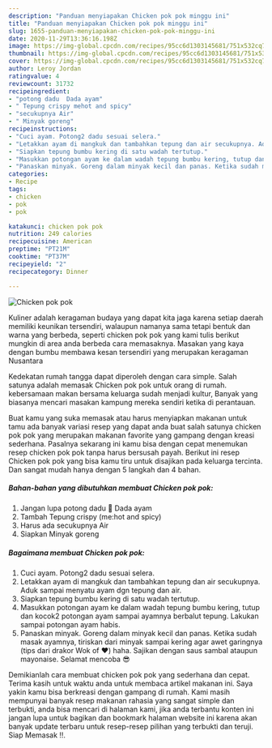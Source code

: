 ```yaml
---
description: "Panduan menyiapakan Chicken pok pok minggu ini"
title: "Panduan menyiapakan Chicken pok pok minggu ini"
slug: 1655-panduan-menyiapakan-chicken-pok-pok-minggu-ini
date: 2020-11-29T13:36:16.198Z
image: https://img-global.cpcdn.com/recipes/95cc6d1303145681/751x532cq70/chicken-pok-pok-foto-resep-utama.jpg
thumbnail: https://img-global.cpcdn.com/recipes/95cc6d1303145681/751x532cq70/chicken-pok-pok-foto-resep-utama.jpg
cover: https://img-global.cpcdn.com/recipes/95cc6d1303145681/751x532cq70/chicken-pok-pok-foto-resep-utama.jpg
author: Leroy Jordan
ratingvalue: 4
reviewcount: 31732
recipeingredient:
- "potong dadu  Dada ayam"
- " Tepung crispy mehot and spicy"
- "secukupnya Air"
- " Minyak goreng"
recipeinstructions:
- "Cuci ayam. Potong2 dadu sesuai selera."
- "Letakkan ayam di mangkuk dan tambahkan tepung dan air secukupnya. Aduk sampai menyatu ayam dgn tepung dan air."
- "Siapkan tepung bumbu kering di satu wadah tertutup."
- "Masukkan potongan ayam ke dalam wadah tepung bumbu kering, tutup dan kocok2 potongan ayam sampai ayamnya berbalut tepung. Lakukan sampai potongan ayam habis."
- "Panaskan minyak. Goreng dalam minyak kecil dan panas. Ketika sudah masak ayamnya, tiriskan dari minyak sampai kering agar awet garingnya (tips dari drakor Wok of ❤) haha. Sajikan dengan saus sambal ataupun mayonaise. Selamat mencoba 😎"
categories:
- Recipe
tags:
- chicken
- pok
- pok

katakunci: chicken pok pok 
nutrition: 249 calories
recipecuisine: American
preptime: "PT21M"
cooktime: "PT37M"
recipeyield: "2"
recipecategory: Dinner

---
```



![Chicken pok pok](https://img-global.cpcdn.com/recipes/95cc6d1303145681/751x532cq70/chicken-pok-pok-foto-resep-utama.jpg)

Kuliner adalah keragaman budaya yang dapat kita jaga karena setiap daerah memiliki keunikan tersendiri, walaupun namanya sama tetapi bentuk dan warna yang berbeda, seperti chicken pok pok yang kami tulis berikut mungkin di area anda berbeda cara memasaknya. Masakan yang kaya dengan bumbu membawa kesan tersendiri yang merupakan keragaman Nusantara



Kedekatan rumah tangga dapat diperoleh dengan cara simple. Salah satunya adalah memasak Chicken pok pok untuk orang di rumah. kebersamaan makan bersama keluarga sudah menjadi kultur, Banyak yang biasanya mencari masakan kampung mereka sendiri ketika di perantauan.

Buat kamu yang suka memasak atau harus menyiapkan makanan untuk tamu ada banyak variasi resep yang dapat anda buat salah satunya chicken pok pok yang merupakan makanan favorite yang gampang dengan kreasi sederhana. Pasalnya sekarang ini kamu bisa dengan cepat menemukan resep chicken pok pok tanpa harus bersusah payah.
Berikut ini resep Chicken pok pok yang bisa kamu tiru untuk disajikan pada keluarga tercinta. Dan sangat mudah hanya dengan 5 langkah dan 4 bahan.


<!--inarticleads1-->

##### Bahan-bahan yang dibutuhkan membuat Chicken pok pok:

1. Jangan lupa potong dadu 🐣 Dada ayam
1. Tambah  Tepung crispy (me:hot and spicy)
1. Harus ada secukupnya Air
1. Siapkan  Minyak goreng




<!--inarticleads2-->

##### Bagaimana membuat  Chicken pok pok:

1. Cuci ayam. Potong2 dadu sesuai selera.
1. Letakkan ayam di mangkuk dan tambahkan tepung dan air secukupnya. Aduk sampai menyatu ayam dgn tepung dan air.
1. Siapkan tepung bumbu kering di satu wadah tertutup.
1. Masukkan potongan ayam ke dalam wadah tepung bumbu kering, tutup dan kocok2 potongan ayam sampai ayamnya berbalut tepung. Lakukan sampai potongan ayam habis.
1. Panaskan minyak. Goreng dalam minyak kecil dan panas. Ketika sudah masak ayamnya, tiriskan dari minyak sampai kering agar awet garingnya (tips dari drakor Wok of ❤) haha. Sajikan dengan saus sambal ataupun mayonaise. Selamat mencoba 😎




Demikianlah cara membuat chicken pok pok yang sederhana dan cepat. Terima kasih untuk waktu anda untuk membaca artikel makanan ini. Saya yakin kamu bisa berkreasi dengan gampang di rumah. Kami masih mempunyai banyak resep makanan rahasia yang sangat simple dan terbukti, anda bisa mencari di halaman kami, jika anda terbantu konten ini jangan lupa untuk bagikan dan bookmark halaman website ini karena akan banyak update terbaru untuk resep-resep pilihan yang terbukti dan teruji. Siap Memasak !!. 
